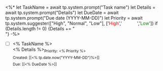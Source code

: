 <%*
let TaskName = await tp.system.prompt("Task name")
let Details = await tp.system.prompt("Details")
let DueDate = await tp.system.prompt("Due date (YYYY-MM-DD)")
let Priority = await tp.system.suggester(["High", "Normal", "Low"], ['<font color="red">High</font>','<font color="White">Normal</font>','<font color="Green">Low</font>'])
if (Details.length != 0) {Details += "<br>"}
-%>
- [ ] <% TaskName %><br><% Details %><sub>Priority: <% Priority %></sub><br><sub>Created: [[<% tp.date.now("YYYY-MM-DD")%>]]</sub><br><sub>Due: [[<% DueDate %>]]</sub>